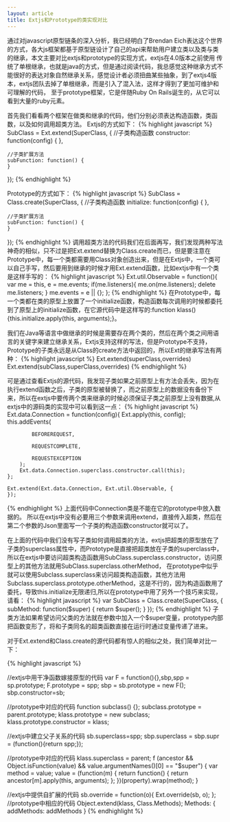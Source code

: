 ```yaml
---
layout: article
title: Extjs和Prototype的类实现对比
---
```


通过对javascript原型链条的深入分析，我已经明白了Brendan Eich表达这个世界的方式，各大js框架都基于原型链设计了自己的api来帮助用户建立类以及类与类的继承，本文主要对比extjs和prototype的实现方式，extjs在4.0版本之前使用
传统了单根继承，也就是java的方式，但是通过阅读代码，我总感觉这种继承方式不能很好的表达对象自然继承关系，感觉设计者必须扭曲某些抽象，到了extjs4版本，extjs团队去掉了单根继承，而是引入了混入法，这样才得到了更加可维护和可理解的代码，
至于prototype框架，它是伴随Ruby On Rails诞生的，从它可以看到大量的ruby元素。

首先我们看看两个框架在做类和继承的代码，他们分别必须表达构造函数，类函数，以及如何调用超类方法。
Extjs的方式如下：
{% highlight javascript %}
SubClass = Ext.extend(SuperClass, {
    //子类构造函数
    constructor: function(config) {
    },

    //子类扩展方法
    subFunction: function() {
    }
});
{% endhighlight %}

Prototype的方式如下：
{% highlight javascript %}
SubClass = Class.create(SuperClass, {
    //子类构造函数
    initialize: function(config) {
    },

    //子类扩展方法
    subFunction: function() {
    }
});
{% endhighlight %}
调用超类方法的代码我们在后面再写，我们发现两种写法神奇的相似，只不过是把Ext.extend替换为Class.create而已，但是要注意在Prototype中，每一个类都需要用Class对象创造出来，但是在Extjs中，一个类可以自己手写，然后要用到继承的时候才用Ext.extend函数，比如extjs中有一个类是这样手写的：
{% highlight javascript %}
Ext.util.Observable = function(){
    var me = this, e = me.events;
    if(me.listeners){
        me.on(me.listeners);
        delete me.listeners;
    }
    me.events = e || {};
};
{% endhighlight %}
在Prototype中，每一个类都在类的原型上放置了一个initialize函数，构造函数每次调用的时候都委托到了原型上的initialize函数，在它源代码中是这样写的:function klass() {this.initialize.apply(this, arguments);}。

我们在Java等语言中做继承的时候是需要存在两个类的，然后在两个类之间用语言的关键字来建立继承关系，Extjs支持这样的写法，但是Prototype不支持，Prototype的子类永远是从Class的create方法中返回的，所以Ext的继承写法有两种：
{% highlight javascript %}
Ext.extend(superClass,overrides)
Ext.extend(subClass,superClass,overrides)
{% endhighlight %}

可是通过查看Extjs的源代码，我发现子类如果之前原型上有方法会丢失，因为在执行extend函数之后，子类的原型被替换了，而之前原型上的数据没有备份下来，所以在extjs中要传两个类来继承的时候必须保证子类之前原型上没有数据,从extjs中的源码类的实现中可以看到这一点：
{% highlight javascript %}
    Ext.data.Connection = function(config){
        Ext.apply(this, config);
        this.addEvents(

            BEFOREREQUEST,

            REQUESTCOMPLETE,

            REQUESTEXCEPTION
        );
        Ext.data.Connection.superclass.constructor.call(this);
    };

    Ext.extend(Ext.data.Connection, Ext.util.Observable, {
    });
{% endhighlight %}
上面代码中Connection类是不能在它的prototype中放入数据的。
所以在extjs中没有必要用三个参数来调用extend，直接传入超类，然后在第二个参数的Json里面写一个子类的构造函数constructor就可以了。

在上面的代码中我们没有写子类如何调用超类的方法，extjs把超类的原型放在了子类的superclass属性中，而Prototype是直接把超类放在子类的superclass中，所以在extjs中要访问超类构造函数用SubClass.superclass.constructor，访问原型上的其他方法就用SubClass.superclass.otherMethod，
在prototype中似乎就可以使用Subclass.superclass来访问超类构造函数，其他方法用Subclass.superclass.prototype.otherMethod，这是不行的，因为构造函数用了委托，导致this.initialize无限递归,所以在prototype中用了另外一个技巧来实现，请看：
{% highlight javascript %}
var SubClass = Class.create(SuperClass, {
  subMethod: function($super) {
    return $super();
  }
});
{% endhighlight %}
子类方法如果希望访问父类的方法就在参数中加入一个$super变量，prototype内部把函数变形了，将和子类同名的超类函数直接在运行时通过变量传递了进来。

对于Ext.extend和Class.create的源代码都有惊人的相似之处，我们简单对比一下：

{% highlight javascript %}

//extjs中用干净函数嫁接原型的代码
var F = function(){},sbp,spp = sp.prototype;
F.prototype = spp;
sbp = sb.prototype = new F();
sbp.constructor=sb;

//prototype中对应的代码
function subclass() {};
subclass.prototype = parent.prototype;
klass.prototype = new subclass;
klass.prototype.constructor = klass;

//extjs中建立父子关系的代码
sb.superclass=spp;
sbp.superclass = sbp.supr = (function(){return spp;});

//prototype中对应的代码
klass.superclass = parent;
f (ancestor && Object.isFunction(value) && value.argumentNames()[0] == "$super") {
     var method = value;
     value = (function(m) {
       return function() { return ancestor[m].apply(this, arguments); };
     })(property).wrap(method);
}

//extjs中提供自扩展的代码
sb.override = function(o){
   Ext.override(sb, o);
};
//prototype中相应的代码
Object.extend(klass, Class.Methods);
Methods: {
      addMethods: addMethods
}
{% endhighlight %}


